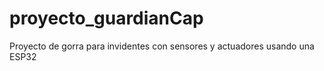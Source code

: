 # proyecto_guardianCap
Proyecto de gorra para invidentes con sensores y actuadores usando una ESP32
